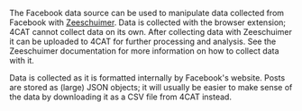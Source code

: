 The Facebook data source can be used to manipulate data collected from Facebook with 
[Zeeschuimer](https://github.com/digitalmethodsinitiative/zeeschuimer). Data is collected with the browser extension; 
4CAT cannot collect data on its own. After collecting data with Zeeschuimer it can be uploaded to 4CAT for further
processing and analysis. See the Zeeschuimer documentation for more information on how to collect data with it.

Data is collected as it is formatted internally by Facebook's website. Posts are stored as (large) JSON objects; it 
will usually be easier to make sense of the data by downloading it as a CSV file from 4CAT instead.